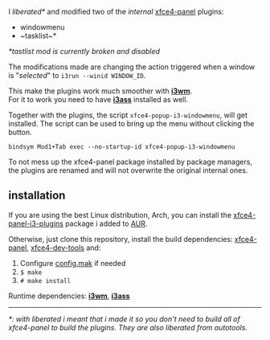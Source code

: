 I *liberated\** and modified two of the *internal* [xfce4-panel] plugins:  
  - windowmenu
  - ~tasklist~\*

*\*tastlist mod is currently broken and disabled*  

The modifications made are changing the action triggered when
a window is "*selected*" to `i3run --winid WINDOW_ID`.

This make the plugins work much smoother with [**i3wm**].  
For it to work you need to have [**i3ass**] installed as well.  

Together with the plugins, the script `xfce4-popup-i3-windowmenu`, 
will get installed. The script can be used to bring up the menu
without clicking the button.

```
bindsym Mod1+Tab exec --no-startup-id xfce4-popup-i3-windowmenu
```

To not mess up the xfce4-panel package installed 
by package managers, the plugins are renamed and 
will not overwrite the original internal ones.

## installation

If you are using the best Linux distribution,
Arch, you can install the [xfce4-panel-i3-plugins]
package i added to [AUR].

Otherwise, just clone this repository, install the
build dependencies: [xfce4-panel], [xfce4-dev-tools]
and:

  1. Configure [config.mak](config.mak) if needed
  2. `$ make`
  3. `# make install`

Runtime dependencies: [**i3wm**], [**i3ass**]  

---

*\*: with liberated i meant that i made it so you don't need to build
all of xfce4-panel to build the plugins. They are also liberated from 
autotools.*

[xfce4-panel-i3-plugins]: https://aur.archlinux.org/packages/xfce4-panel-i3-plugins
[AUR]: https://aur.archlinux.org/
[xfce4-dev-tools]: https://gitlab.xfce.org/xfce/xfce4-dev-tools
[xfce4-panel]: https://gitlab.xfce.org/xfce/xfce4-panel
[**i3ass**]: https://github.com/budlabs/i3ass
[**i3wm**]: https://i3wm.org
[bug in windowmenu]: https://gitlab.xfce.org/xfce/xfce4-panel/-/merge_requests/68
